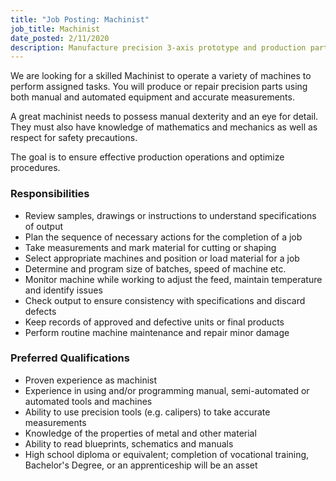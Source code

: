 ```yaml
---
title: "Job Posting: Machinist"
job_title: Machinist
date_posted: 2/11/2020
description: Manufacture precision 3-axis prototype and production parts in a variety of materials.
---
```


We are looking for a skilled Machinist to operate a variety of machines to perform assigned tasks. You will produce or repair precision parts using both manual and automated equipment and accurate measurements.

A great machinist needs to possess manual dexterity and an eye for detail. They must also have knowledge of mathematics and mechanics as well as respect for safety precautions.

The goal is to ensure effective production operations and optimize procedures.

### Responsibilities

- Review samples, drawings or instructions to understand specifications of output
- Plan the sequence of necessary actions for the completion of a job
- Take measurements and mark material for cutting or shaping
- Select appropriate machines and position or load material for a job
- Determine and program size of batches, speed of machine etc.
- Monitor machine while working to adjust the feed, maintain temperature and identify issues
- Check output to ensure consistency with specifications and discard defects
- Keep records of approved and defective units or final products
- Perform routine machine maintenance and repair minor damage

### Preferred Qualifications

- Proven experience as machinist
- Experience in using and/or programming manual, semi-automated or automated tools and machines
- Ability to use precision tools (e.g. calipers) to take accurate measurements
- Knowledge of the properties of metal and other material
- Ability to read blueprints, schematics and manuals
- High school diploma or equivalent; completion of vocational training, Bachelor's Degree, or an apprenticeship will be an asset
